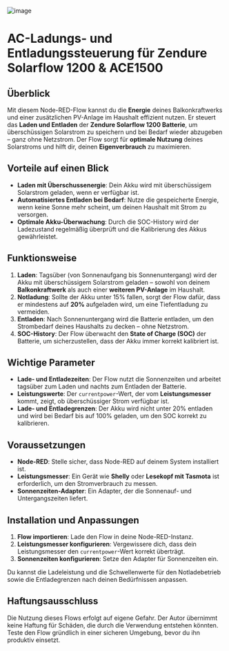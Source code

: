 ![image](https://github.com/user-attachments/assets/2d53e474-d744-4f6e-806b-4af7728107d6)



# AC-Ladungs- und Entladungssteuerung für Zendure Solarflow 1200 & ACE1500

## Überblick

Mit diesem Node-RED-Flow kannst du die **Energie** deines Balkonkraftwerks und einer zusätzlichen PV-Anlage im Haushalt effizient nutzen. Er steuert das **Laden und Entladen** der **Zendure Solarflow 1200 Batterie**, um überschüssigen Solarstrom zu speichern und bei Bedarf wieder abzugeben – ganz ohne Netzstrom. Der Flow sorgt für **optimale Nutzung** deines Solarstroms und hilft dir, deinen **Eigenverbrauch** zu maximieren.

## Vorteile auf einen Blick

- **Laden mit Überschussenergie**: Dein Akku wird mit überschüssigem Solarstrom geladen, wenn er verfügbar ist.
- **Automatisiertes Entladen bei Bedarf**: Nutze die gespeicherte Energie, wenn keine Sonne mehr scheint, um deinen Haushalt mit Strom zu versorgen.
- **Optimale Akku-Überwachung**: Durch die SOC-History wird der Ladezustand regelmäßig überprüft und die Kalibrierung des Akkus gewährleistet.

## Funktionsweise

1. **Laden**: Tagsüber (von Sonnenaufgang bis Sonnenuntergang) wird der Akku mit überschüssigem Solarstrom geladen – sowohl von deinem **Balkonkraftwerk** als auch einer **weiteren PV-Anlage** im Haushalt.
2. **Notladung**: Sollte der Akku unter 15% fallen, sorgt der Flow dafür, dass er mindestens auf **20%** aufgeladen wird, um eine Tiefentladung zu vermeiden.
3. **Entladen**: Nach Sonnenuntergang wird die Batterie entladen, um den Strombedarf deines Haushalts zu decken – ohne Netzstrom.
4. **SOC-History**: Der Flow überwacht den **State of Charge (SOC)** der Batterie, um sicherzustellen, dass der Akku immer korrekt kalibriert ist.

## Wichtige Parameter

- **Lade- und Entladezeiten**: Der Flow nutzt die Sonnenzeiten und arbeitet tagsüber zum Laden und nachts zum Entladen der Batterie.
- **Leistungswerte**: Der `currentpower`-Wert, der vom **Leistungsmesser** kommt, zeigt, ob überschüssiger Strom verfügbar ist.
- **Lade- und Entladegrenzen**: Der Akku wird nicht unter 20% entladen und wird bei Bedarf bis auf 100% geladen, um den SOC korrekt zu kalibrieren.

## Voraussetzungen

- **Node-RED**: Stelle sicher, dass Node-RED auf deinem System installiert ist.
- **Leistungsmesser**: Ein Gerät wie **Shelly** oder **Lesekopf mit Tasmota** ist erforderlich, um den Stromverbrauch zu messen.
- **Sonnenzeiten-Adapter**: Ein Adapter, der die Sonnenauf- und Untergangszeiten liefert.

## Installation und Anpassungen

1. **Flow importieren**: Lade den Flow in deine Node-RED-Instanz.
2. **Leistungsmesser konfigurieren**: Vergewissere dich, dass dein Leistungsmesser den `currentpower`-Wert korrekt überträgt.
3. **Sonnenzeiten konfigurieren**: Setze den Adapter für Sonnenzeiten ein.

Du kannst die Ladeleistung und die Schwellenwerte für den Notladebetrieb sowie die Entladegrenzen nach deinen Bedürfnissen anpassen.

## Haftungsausschluss

Die Nutzung dieses Flows erfolgt auf eigene Gefahr. Der Autor übernimmt keine Haftung für Schäden, die durch die Verwendung entstehen könnten. Teste den Flow gründlich in einer sicheren Umgebung, bevor du ihn produktiv einsetzt.
